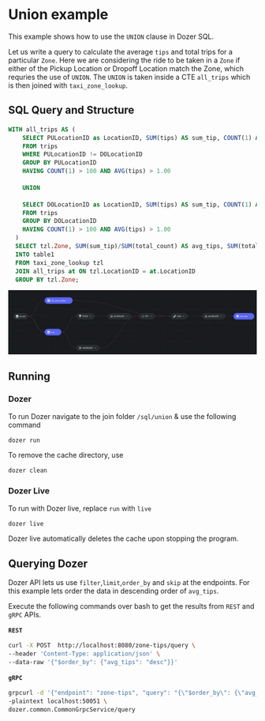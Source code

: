 # Union example

This example shows how to use the `UNION` clause in Dozer SQL.

Let us write a query to calculate the average `tips` and total trips for a particular `Zone`. Here we are considering the ride to be taken in a `Zone` if either of the Pickup Location or Dropoff Location match the Zone, which requries the use of `UNION`. The `UNION` is taken inside a CTE `all_trips` which is then joined with `taxi_zone_lookup`.

## SQL Query and Structure

```sql
WITH all_trips AS (
    SELECT PULocationID as LocationID, SUM(tips) AS sum_tip, COUNT(1) AS total_count
    FROM trips
    WHERE PULocationID != DOLocationID
    GROUP BY PULocationID
    HAVING COUNT(1) > 100 AND AVG(tips) > 1.00

    UNION

    SELECT DOLocationID as LocationID, SUM(tips) AS sum_tip, COUNT(1) AS total_count
    FROM trips
    GROUP BY DOLocationID
    HAVING COUNT(1) > 100 AND AVG(tips) > 1.00
  )
  SELECT tzl.Zone, SUM(sum_tip)/SUM(total_count) AS avg_tips, SUM(total_count) AS trip_count
  INTO table1
  FROM taxi_zone_lookup tzl
  JOIN all_trips at ON tzl.LocationID = at.LocationID
  GROUP BY tzl.Zone;
```

![union_graph](../images/union_graph.png)


## Running


### Dozer

To run Dozer navigate to the join folder `/sql/union` & use the following command

```bash
dozer run
```

To remove the cache directory, use

```bash
dozer clean
```


### Dozer Live

To run with Dozer live, replace `run` with `live`

```bash
dozer live
```

Dozer live automatically deletes the cache upon stopping the program.


## Querying Dozer 

Dozer API lets us use `filter`,`limit`,`order_by` and `skip` at the endpoints. For this example lets order the data in descending order of `avg_tips`.

Execute the following commands over bash to get the results from `REST` and `gRPC` APIs.

**`REST`**

```bash
curl -X POST  http://localhost:8080/zone-tips/query \
--header 'Content-Type: application/json' \
--data-raw '{"$order_by": {"avg_tips": "desc"}}'
```

**`gRPC`**

```bash
grpcurl -d '{"endpoint": "zone-tips", "query": "{\"$order_by\": {\"avg_tips\": \"desc\"}}"}' \
-plaintext localhost:50051 \
dozer.common.CommonGrpcService/query
```
